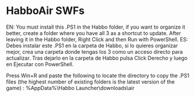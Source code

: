# HabboAir SWFs
EN: You must install this .PS1 in the Habbo folder, if you want to organize it better, create a folder where you have all 3 as a shortcut to update. After leaving it in the Habbo folder, Right Click and then Run with PowerShell.
ES: Debes instalar este .PS1 en la carpeta de Habbo, si lo quieres organizar mejor, crea una carpeta donde tengas los 3 como un acceso directo para actualizar. Tras dejarlo en la carpeta de Habbo pulsa Click Derecho y luego en Ejecutar con PowerShell.


Press Win+R and paste the following to locate the directory to copy the .PS1 files (the highest number of existing folders is the latest version of the game) : %AppData%\Habbo Launcher\downloads\air
